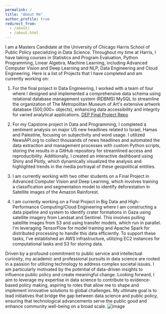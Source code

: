 ```yaml
---
permalink: /
title: "About Me"
author_profile: true
redirect_from: 
  - /about/
  - /about.html
---
```


I am a Masters Candidate at the University of Chicago Harris School of Public Policy specializing in Data Science. Throughout my time at Harris, I have taking courses in Statistics and Program Evaluation, Python Programming, Linear Algebra, Machine Learning, including Advanced Computer Vision and Deep Learning and NLP, Data Engineering and Cloud Engineering. Here is a list of Projects that I have completed and am currently working on:

 1) For the final project in Data Engineering, I worked with a team of four where I designed and implemented a comprehensive data schema using relational database management system (RDBMS) MySQL to streamline the organization of The Metropolitan Museum of Art's extensive artwork database (500,000+ objects), enhancing data accessibility and integrity for varied analytical applications. [DEP Final Project Repo](https://github.com/martinke11/DEP-Final-Project/tree/main)

2) For my Capstone project in Data and Programming, I completed a sentiment analysis on major US new headlines related to Israel, Hamas and Palestine, focusing on subjectivity and word usage. I utilized NewsAPI.org to collect thousands of news headlines and automated the data extraction and management processes with custom Python scripts, storing the results in a GitHub repository for streamlined access and reproducibility. Additionally, I created an interactive dashboard using Shiny and Plotly, which dynamically visualized the analysis and highlighted trends in the media portrayal of these geopolitical entities.

3) I am currently working with two other students on a Final Project in Advanced Computer Vision and Deep Learning, which involves training a classification and segmentation model to identify deforestation in Satellite images of the Amazon Rainforest.

4) I am currently working on a Final Project in Big Data and High-Performance Computing/Cloud Engineering where I am constructing a data pipeline and system to identify crater formations in Gaza using satellite imagery from Landsat and Sentinel. This involves pulling satellite images from S3 and using transfer models, which run in parallel. I'm leveraging TensorFlow for model training and Apache Spark for distributed processing to handle this data efficiently. To support these tasks, I've established an AWS infrastructure, utilizing EC2 instances for computational tasks and S3 for storing data.

Driven by a profound commitment to public service and intellectual curiosity, my academic and professional pursuits in data science are rooted in a passion for utilizing technology to address complex societal issues. I am particularly motivated by the potential of data-driven insights to influence public policy and create meaningful change. Looking forward, I aim to leverage my expertise in data science to contribute to evidence-based policy making, aspiring to roles that allow me to shape and implement innovative solutions to global challenges. My ultimate goal is to lead initiatives that bridge the gap between data science and public policy, ensuring that technological advancements serve the public good and enhance community well-being on a broad scale.
![image](https://github.com/martinke11/martinke11.github.io/assets/128542036/b488c091-3191-4dbf-98ae-c92dc4d058ac)

